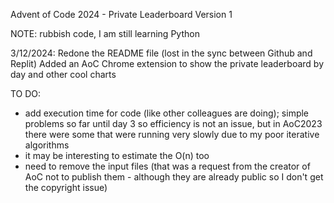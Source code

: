 Advent of Code 2024 - Private Leaderboard Version 1

NOTE: rubbish code, I am still learning Python

3/12/2024:
Redone the README file (lost in the sync between Github and Replit)
Added an AoC Chrome extension to show the private leaderboard by day and other cool charts

TO DO:
- add execution time for code (like other colleagues are doing); simple problems so far until day 3 so efficiency is not an issue, but in AoC2023 there were some that were running very slowly due to my poor iterative algorithms
- it may be interesting to estimate the O(n) too
- need to remove the input files (that was a request from the creator of AoC not to publish them - although they are already public so I don't get the copyright issue)
